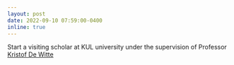 ```yaml
---
layout: post
date: 2022-09-10 07:59:00-0400
inline: true
---
```

Start a visiting scholar at KUL university under the supervision of Professor [Kristof De Witte](https://www.kuleuven.be/wieiswie/en/person/00049626)